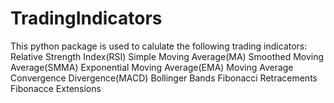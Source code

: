 # TradingIndicators
This python package is used to calulate the following trading indicators:
Relative Strength Index(RSI)
Simple Moving Average(MA)
Smoothed Moving Average(SMMA)
Exponential Moving Average(EMA)
Moving Average Convergence Divergence(MACD)
Bollinger Bands
Fibonacci Retracements
Fibonacce Extensions
